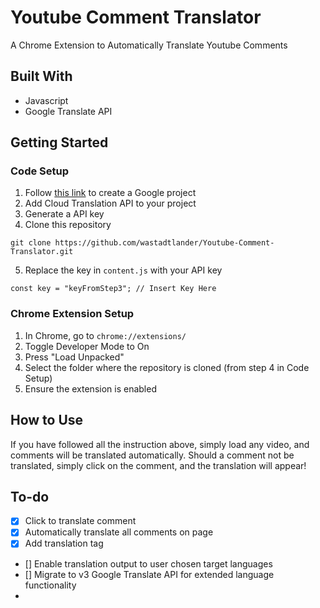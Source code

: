 # Youtube Comment Translator

A Chrome Extension to Automatically Translate Youtube Comments

## Built With

- Javascript
- Google Translate API

## Getting Started

### Code Setup

1. Follow [this link](https://cloud.google.com/apis/docs/getting-started) to create a Google project
2. Add Cloud Translation API to your project
3. Generate a API key
4. Clone this repository

```
git clone https://github.com/wastadtlander/Youtube-Comment-Translator.git
```

5. Replace the key in `content.js` with your API key

```
const key = "keyFromStep3"; // Insert Key Here
```

### Chrome Extension Setup

1. In Chrome, go to `chrome://extensions/`
2. Toggle Developer Mode to On
3. Press "Load Unpacked"
4. Select the folder where the repository is cloned (from step 4 in Code Setup)
5. Ensure the extension is enabled

## How to Use

If you have followed all the instruction above, simply load any video, and comments will be translated automatically. Should a comment not be translated, simply click on the comment, and the translation will appear!

## To-do

- [x] Click to translate comment
- [x] Automatically translate all comments on page
- [x] Add translation tag
- [] Enable translation output to user chosen target languages
- [] Migrate to v3 Google Translate API for extended language functionality
-
